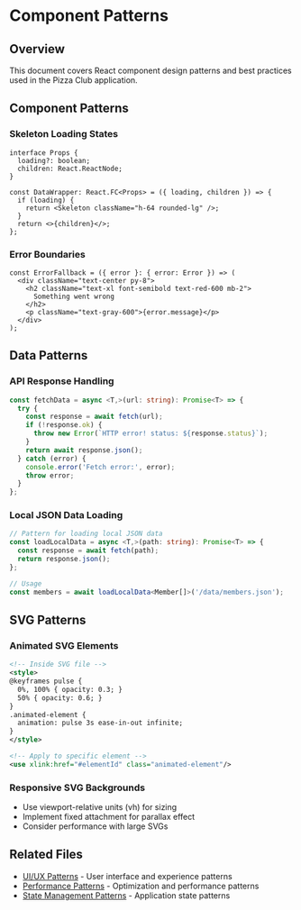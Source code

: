 # Component Patterns

## Overview

This document covers React component design patterns and best practices used in the Pizza Club application.

## Component Patterns

### Skeleton Loading States
```tsx
interface Props {
  loading?: boolean;
  children: React.ReactNode;
}

const DataWrapper: React.FC<Props> = ({ loading, children }) => {
  if (loading) {
    return <Skeleton className="h-64 rounded-lg" />;
  }
  return <>{children}</>;
};
```

### Error Boundaries
```tsx
const ErrorFallback = ({ error }: { error: Error }) => (
  <div className="text-center py-8">
    <h2 className="text-xl font-semibold text-red-600 mb-2">
      Something went wrong
    </h2>
    <p className="text-gray-600">{error.message}</p>
  </div>
);
```

## Data Patterns

### API Response Handling
```typescript
const fetchData = async <T,>(url: string): Promise<T> => {
  try {
    const response = await fetch(url);
    if (!response.ok) {
      throw new Error(`HTTP error! status: ${response.status}`);
    }
    return await response.json();
  } catch (error) {
    console.error('Fetch error:', error);
    throw error;
  }
};
```

### Local JSON Data Loading
```typescript
// Pattern for loading local JSON data
const loadLocalData = async <T,>(path: string): Promise<T> => {
  const response = await fetch(path);
  return response.json();
};

// Usage
const members = await loadLocalData<Member[]>('/data/members.json');
```

## SVG Patterns

### Animated SVG Elements
```xml
<!-- Inside SVG file -->
<style>
@keyframes pulse {
  0%, 100% { opacity: 0.3; }
  50% { opacity: 0.6; }
}
.animated-element {
  animation: pulse 3s ease-in-out infinite;
}
</style>

<!-- Apply to specific element -->
<use xlink:href="#elementId" class="animated-element"/>
```

### Responsive SVG Backgrounds
- Use viewport-relative units (vh) for sizing
- Implement fixed attachment for parallax effect
- Consider performance with large SVGs

## Related Files

- [UI/UX Patterns](./ui-ux-patterns.md) - User interface and experience patterns
- [Performance Patterns](./performance-patterns.md) - Optimization and performance patterns
- [State Management Patterns](./state-management-patterns.md) - Application state patterns